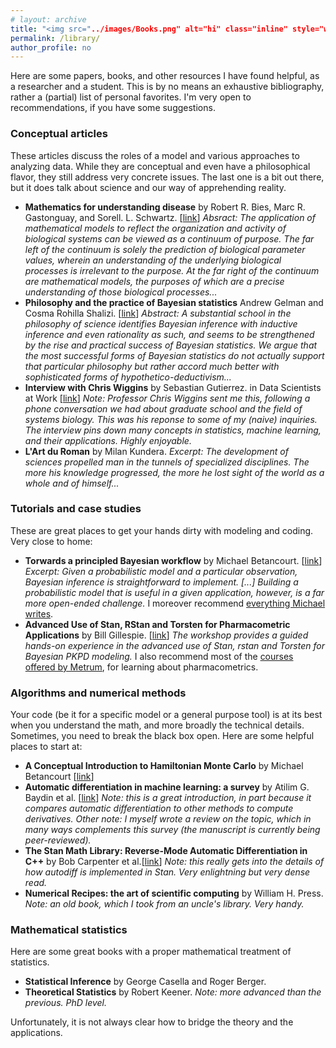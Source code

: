 ```yaml
---
# layout: archive
title: "<img src="../images/Books.png" alt="hi" class="inline" style="width:50;height:75px;"> Library"
permalink: /library/
author_profile: no
---
```



Here are some papers, books, and other resources I have found helpful,
as a researcher and a student.
This is by no means an exhaustive bibliography, rather a (partial) list of personal favorites.
I'm very open to recommendations, if you have some suggestions.

### Conceptual articles

These articles discuss the roles of a model and various
approaches to analyzing data. While they are conceptual and even have a philosophical flavor,
they still address very concrete issues. The last one is a bit out there, but it does
talk about science and our way of apprehending reality.

* **Mathematics for understanding disease** by Robert R. Bies, Marc R. Gastonguay, and Sorell. L. Schwartz.
[[link](https://indiana.pure.elsevier.com/en/publications/mathematics-for-understanding-disease)]
 *Absract: The application of mathematical models to reflect the organization and activity of biological systems can be viewed as a continuum of purpose. The far left of the continuum is solely the prediction of biological parameter values, wherein an understanding of the underlying biological processes is irrelevant to the purpose. At the far right of the continuum are mathematical models, the purposes of which are a precise understanding of those biological processes...*
* **Philosophy and the practice of Bayesian statistics** Andrew Gelman and Cosma Rohilla Shalizi.
[[link](http://www.stat.columbia.edu/~gelman/research/published/philosophy.pdf)]
*Abstract: A substantial school in the philosophy of science identifies Bayesian inference with inductive inference and even rationality as such, and seems to be strengthened by the rise and practical success of Bayesian statistics. We argue that the most successful forms of Bayesian statistics do not actually support that particular philosophy but rather accord much better with sophisticated forms of hypothetico-deductivism...*
* **Interview with Chris Wiggins** by Sebastian Gutierrez.
in Data Scientists at Work [[link](https://www.apress.com/us/book/9781430265986)]
*Note: Professor Chris Wiggins sent me this, following a phone conversation we had about graduate school and the field of systems biology. This was his reponse to some of my (naive) inquiries. The interview pins down many concepts in statistics, machine learning, and their applications. Highly enjoyable.*
* **L'Art du Roman** by Milan Kundera. *Excerpt: The development of sciences propelled man in the tunnels of specialized disciplines. The more his knowledge progressed, the more he lost sight of the world as a whole and of himself...*

### Tutorials and case studies

These are great places to get your hands dirty with modeling and coding.
Very close to home:

* **Torwards a principled Bayesian workflow** by Michael Betancourt. [[link](https://betanalpha.github.io/assets/case_studies/principled_bayesian_workflow.html)]
*Excerpt: Given a probabilistic model and a particular observation, Bayesian inference is straightforward to implement. [...] Building a probabilistic model that is useful in a given application, however, is a far more open-ended challenge.* I moreover recommend [everything Michael writes](https://betanalpha.github.io/writing/).
* **Advanced Use of Stan, RStan and Torsten for Pharmacometric Applications** by Bill Gillespie.
[[link](https://www.metrumrg.com/course/advanced-use-stan-rstan-torsten-pharmacometric-applications/)]
*The workshop provides a guided hands-on experience in the advanced use of Stan, rstan and Torsten for Bayesian PKPD modeling.* I also recommend most of the [courses offered by Metrum](https://www.metrumrg.com/courses/), for learning about pharmacometrics.

### Algorithms and numerical methods

Your code (be it for a specific model or a general purpose tool) is at its best when you understand the math,
and more broadly the technical details. Sometimes, you need to break the black box open.
Here are some helpful places to start at:

* **A Conceptual Introduction to Hamiltonian Monte Carlo** by Michael Betancourt [[link](https://arxiv.org/abs/1701.02434)]
* **Automatic differentiation in machine learning: a survey** by Atilim G. Baydin et al. [[link](https://arxiv.org/abs/1502.05767)] *Note: this is a great introduction, in part because it compares automatic differentiation to other methods to compute derivatives. Other note: I myself wrote a review on the topic, which in many ways complements this survey (the manuscript is currently being peer-reviewed).*
* **The Stan Math Library: Reverse-Mode Automatic Differentiation in C++** by Bob Carpenter et al.[[link](https://arxiv.org/abs/1509.07164)] *Note: this really gets into the details of how autodiff is implemented in Stan. Very enlightning but very dense read.* 
* **Numerical Recipes: the art of scientific computing** by William H. Press. *Note: an old book, which I took from an uncle's library. Very handy.*

### Mathematical statistics

Here are some great books with a proper mathematical treatment of statistics.

* **Statistical Inference** by George Casella and Roger Berger.
* **Theoretical Statistics** by Robert Keener. *Note: more advanced than the previous. PhD level.*

Unfortunately, it is not always clear how to bridge the theory and the applications.
